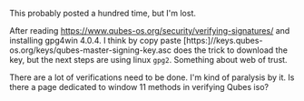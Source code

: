 This probably posted a hundred time, but I'm lost. 

After reading https://www.qubes-os.org/security/verifying-signatures/ 
and installing gpg4win 4.0.4. I think by copy paste 
[https:]//keys.qubes-os.org/keys/qubes-master-signing-key.asc
does the trick to download the key, but the next steps are using linux `gpg2`. Something about web of trust. 

There are a lot of verifications need to be done. I'm kind of paralysis by it. Is there a page dedicated to window 11 methods in verifying Qubes iso?